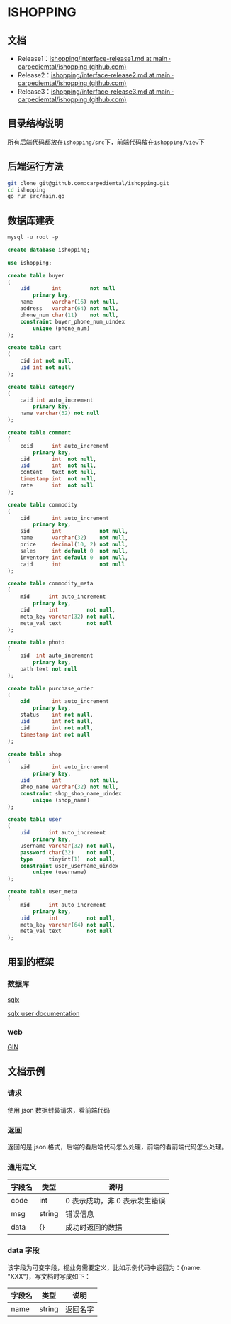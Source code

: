# ISHOPPING

## 文档

- Release1：[ishopping/interface-release1.md at main · carpediemtal/ishopping (github.com)](https://github.com/carpediemtal/ishopping/blob/main/doc/interface-release1.md)
- Release2：[ishopping/interface-release2.md at main · carpediemtal/ishopping (github.com)](https://github.com/carpediemtal/ishopping/blob/main/doc/interface-release2.md)
- Release3：[ishopping/interface-release3.md at main · carpediemtal/ishopping (github.com)](https://github.com/carpediemtal/ishopping/blob/main/doc/interface-release3.md)

## 目录结构说明

所有后端代码都放在`ishopping/src`下，前端代码放在`ishopping/view`下

## 后端运行方法

```bash
git clone git@github.com:carpediemtal/ishopping.git
cd ishopping
go run src/main.go
```

## 数据库建表

```sql
mysql -u root -p

create database ishopping;

use ishopping;

create table buyer
(
    uid       int         not null
        primary key,
    name      varchar(16) not null,
    address   varchar(64) not null,
    phone_num char(11)    not null,
    constraint buyer_phone_num_uindex
        unique (phone_num)
);

create table cart
(
    cid int not null,
    uid int not null
);

create table category
(
    caid int auto_increment
        primary key,
    name varchar(32) not null
);

create table comment
(
    coid      int auto_increment
        primary key,
    cid       int  not null,
    uid       int  not null,
    content   text not null,
    timestamp int  not null,
    rate      int  not null
);

create table commodity
(
    cid       int auto_increment
        primary key,
    sid       int            not null,
    name      varchar(32)    not null,
    price     decimal(10, 2) not null,
    sales     int default 0  not null,
    inventory int default 0  not null,
    caid      int            not null
);

create table commodity_meta
(
    mid      int auto_increment
        primary key,
    cid      int         not null,
    meta_key varchar(32) not null,
    meta_val text        not null
);

create table photo
(
    pid  int auto_increment
        primary key,
    path text not null
);

create table purchase_order
(
    oid       int auto_increment
        primary key,
    status    int not null,
    uid       int not null,
    cid       int not null,
    timestamp int not null
);

create table shop
(
    sid       int auto_increment
        primary key,
    uid       int         not null,
    shop_name varchar(32) not null,
    constraint shop_shop_name_uindex
        unique (shop_name)
);

create table user
(
    uid      int auto_increment
        primary key,
    username varchar(32) not null,
    password char(32)    not null,
    type     tinyint(1)  not null,
    constraint user_username_uindex
        unique (username)
);

create table user_meta
(
    mid      int auto_increment
        primary key,
    uid      int         not null,
    meta_key varchar(64) not null,
    meta_val text        not null
);

```

## 用到的框架

### 数据库

[sqlx](https://github.com/jmoiron/sqlx)

[sqlx user documentation](http://jmoiron.github.io/sqlx/)

### web

[GIN](https://github.com/gin-gonic/gin#quick-start)

## 文档示例

### 请求

使用 json 数据封装请求，看前端代码

### 返回

返回的是 json 格式，后端的看后端代码怎么处理，前端的看前端代码怎么处理。

### 通用定义

| 字段名 | 类型   | 说明                          |
| ------ | ------ | ----------------------------- |
| code   | int    | 0 表示成功，非 0 表示发生错误 |
| msg    | string | 错误信息                      |
| data   | {}     | 成功时返回的数据              |

### data 字段

该字段为可变字段，视业务需要定义，比如示例代码中返回为：{name: "XXX"}，写文档时写成如下：

| 字段名 | 类型   | 说明     |
| ------ | ------ | -------- |
| name   | string | 返回名字 |
